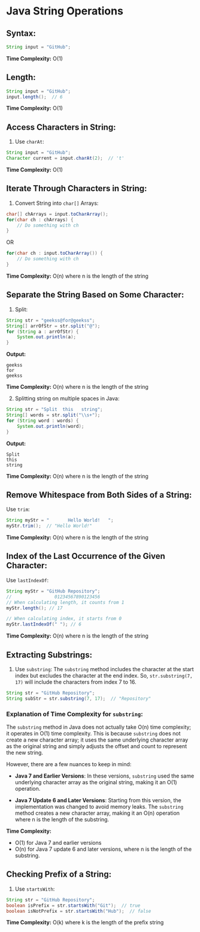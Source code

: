 
# Java String Operations

## Syntax:
```java
String input = "GitHub";
```

**Time Complexity:** O(1)

## Length:
```java
String input = "GitHub";
input.length();  // 6
```

**Time Complexity:** O(1)

## Access Characters in String:
1. Use `charAt`:
```java
String input = "GitHub";
Character current = input.charAt(2);  // 't'
```

**Time Complexity:** O(1)

## Iterate Through Characters in String:
1. Convert String into `char[]` Arrays:
```java
char[] chArrays = input.toCharArray();
for(char ch : chArrays) {
    // Do something with ch
}
```
OR
```java
for(char ch : input.toCharArray()) {
    // Do something with ch
}
```

**Time Complexity:** O(n) where n is the length of the string

## Separate the String Based on Some Character:
1. Split:
```java
String str = "geekss@for@geekss";
String[] arrOfStr = str.split("@");
for (String a : arrOfStr) {
    System.out.println(a);
}
```
**Output:**
```
geekss
for
geekss
```

**Time Complexity:** O(n) where n is the length of the string

2. Splitting string on multiple spaces in Java:
```java
String str = "Split  this   string";
String[] words = str.split("\\s+");
for (String word : words) {
    System.out.println(word);
}
```
**Output:**
```
Split
this
string
```

**Time Complexity:** O(n) where n is the length of the string

## Remove Whitespace from Both Sides of a String:
Use `trim`:
```java
String myStr = "       Hello World!   ";
myStr.trim();  // "Hello World!"
```

**Time Complexity:** O(n) where n is the length of the string

## Index of the Last Occurrence of the Given Character:
Use `lastIndexOf`:
```java
String myStr = "GitHub Repository";
//                01234567890123456
// When calculating length, it counts from 1
myStr.length(); // 17

// When calculating index, it starts from 0
myStr.lastIndexOf(" "); // 6
```

**Time Complexity:** O(n) where n is the length of the string

## Extracting Substrings:
1. Use `substring`:
The `substring` method includes the character at the start index but excludes the character at the end index. So, `str.substring(7, 17)` will include the characters from index 7 to 16.

```java
String str = "GitHub Repository";
String subStr = str.substring(7, 17);  // "Repository"
```

### Explanation of Time Complexity for `substring`:
The `substring` method in Java does not actually take O(n) time complexity; it operates in O(1) time complexity. This is because `substring` does not create a new character array; it uses the same underlying character array as the original string and simply adjusts the offset and count to represent the new string.

However, there are a few nuances to keep in mind:

- **Java 7 and Earlier Versions**: In these versions, `substring` used the same underlying character array as the original string, making it an O(1) operation.

- **Java 7 Update 6 and Later Versions**: Starting from this version, the implementation was changed to avoid memory leaks. The `substring` method creates a new character array, making it an O(n) operation where n is the length of the substring.

**Time Complexity:** 
- O(1) for Java 7 and earlier versions
- O(n) for Java 7 update 6 and later versions, where n is the length of the substring.

## Checking Prefix of a String:
1. Use `startsWith`:
```java
String str = "GitHub Repository";
boolean isPrefix = str.startsWith("Git");  // true
boolean isNotPrefix = str.startsWith("Hub");  // false
```

**Time Complexity:** O(k) where k is the length of the prefix string
